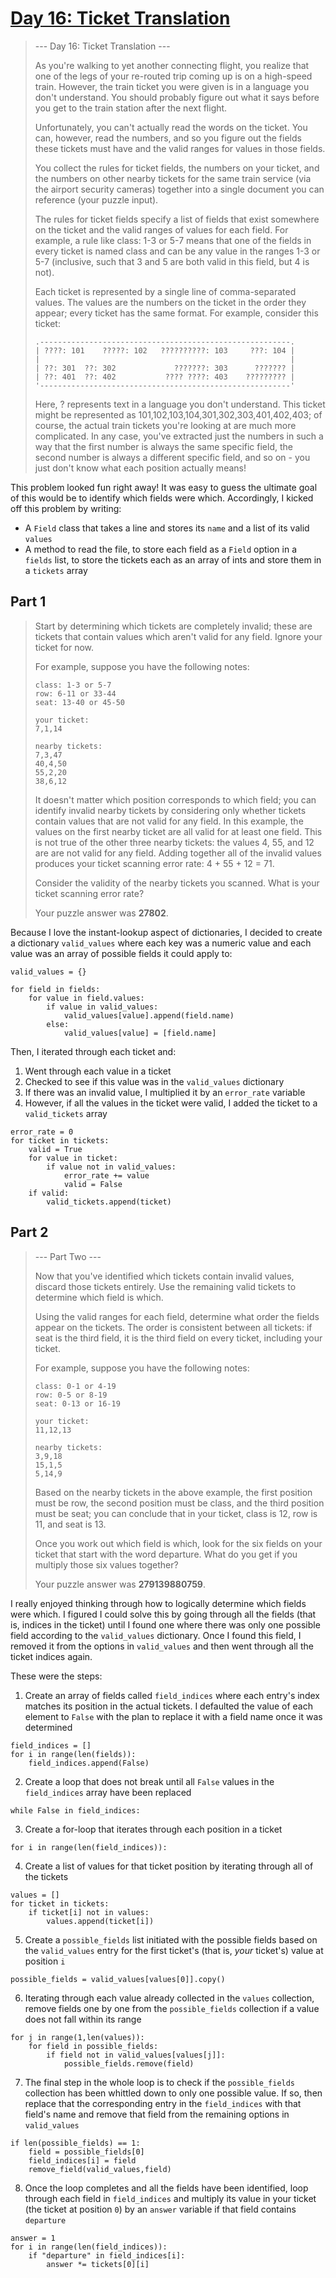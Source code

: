 # [Day 16: Ticket Translation](https://adventofcode.com/2020/day/16)
>--- Day 16: Ticket Translation ---
>
>As you're walking to yet another connecting flight, you realize that one of the legs of your re-routed trip coming up is on a high-speed train. However, the train ticket you were given is in a language you don't understand. You should probably figure out what it says before you get to the train station after the next flight.
>
>Unfortunately, you can't actually read the words on the ticket. You can, however, read the numbers, and so you figure out the fields these tickets must have and the valid ranges for values in those fields.
>
>You collect the rules for ticket fields, the numbers on your ticket, and the numbers on other nearby tickets for the same train service (via the airport security cameras) together into a single document you can reference (your puzzle input).
>
>The rules for ticket fields specify a list of fields that exist somewhere on the ticket and the valid ranges of values for each field. For example, a rule like class: 1-3 or 5-7 means that one of the fields in every ticket is named class and can be any value in the ranges 1-3 or 5-7 (inclusive, such that 3 and 5 are both valid in this field, but 4 is not).
>
>Each ticket is represented by a single line of comma-separated values. The values are the numbers on the ticket in the order they appear; every ticket has the same format. For example, consider this ticket:
>```
>.--------------------------------------------------------.
>| ????: 101    ?????: 102   ??????????: 103     ???: 104 |
>|                                                        |
>| ??: 301  ??: 302             ???????: 303      ??????? |
>| ??: 401  ??: 402           ???? ????: 403    ????????? |
>'--------------------------------------------------------'
>```
>Here, ? represents text in a language you don't understand. This ticket might be represented as 101,102,103,104,301,302,303,401,402,403; of course, the actual train tickets you're looking at are much more complicated. In any case, you've extracted just the numbers in such a way that the first number is always the same specific field, the second number is always a different specific field, and so on - you just don't know what each position actually means!

This problem looked fun right away! It was easy to guess the ultimate goal of this would be to identify which fields were which. Accordingly, I kicked off this problem by writing:
- A `Field` class that takes a line and stores its `name` and a list of its valid `values`
- A method to read the file, to store each field as a `Field` option in a `fields` list, to store the tickets each as an array of ints and store them in a `tickets` array

## Part 1
>Start by determining which tickets are completely invalid; these are tickets that contain values which aren't valid for any field. Ignore your ticket for now.
>
>For example, suppose you have the following notes:
>```
>class: 1-3 or 5-7
>row: 6-11 or 33-44
>seat: 13-40 or 45-50
>
>your ticket:
>7,1,14
>
>nearby tickets:
>7,3,47
>40,4,50
>55,2,20
>38,6,12
>```
>It doesn't matter which position corresponds to which field; you can identify invalid nearby tickets by considering only whether tickets contain values that are not valid for any field. In this example, the values on the first nearby ticket are all valid for at least one field. This is not true of the other three nearby tickets: the values 4, 55, and 12 are are not valid for any field. Adding together all of the invalid values produces your ticket scanning error rate: 4 + 55 + 12 = 71.
>
>Consider the validity of the nearby tickets you scanned. What is your ticket scanning error rate?
>
>Your puzzle answer was **27802**.

Because I love the instant-lookup aspect of dictionaries, I decided to create a dictionary `valid_values` where each key was a numeric value and each value was an array of possible fields it could apply to:
```
valid_values = {}
    
for field in fields:
    for value in field.values:
        if value in valid_values:
            valid_values[value].append(field.name)
        else:
            valid_values[value] = [field.name]
```

Then, I iterated through each ticket and:

1. Went through each value in a ticket
2. Checked to see if this value was in the `valid_values` dictionary
3. If there was an invalid value, I multiplied it by an `error_rate` variable
4. However, if all the values in the ticket were valid, I added the ticket to a `valid_tickets` array

```
error_rate = 0
for ticket in tickets:
    valid = True
    for value in ticket:
        if value not in valid_values:
            error_rate += value
            valid = False
    if valid:
        valid_tickets.append(ticket)
```

## Part 2
>--- Part Two ---
>
>Now that you've identified which tickets contain invalid values, discard those tickets entirely. Use the remaining valid tickets to determine which field is which.
>
>Using the valid ranges for each field, determine what order the fields appear on the tickets. The order is consistent between all tickets: if seat is the third field, it is the third field on every ticket, including your ticket.
>
>For example, suppose you have the following notes:
>```
>class: 0-1 or 4-19
>row: 0-5 or 8-19
>seat: 0-13 or 16-19
>
>your ticket:
>11,12,13
>
>nearby tickets:
>3,9,18
>15,1,5
>5,14,9
>```
>Based on the nearby tickets in the above example, the first position must be row, the second position must be class, and the third position must be seat; you can conclude that in your ticket, class is 12, row is 11, and seat is 13.
>
>Once you work out which field is which, look for the six fields on your ticket that start with the word departure. What do you get if you multiply those six values together?
>
>Your puzzle answer was **279139880759**.

I really enjoyed thinking through how to logically determine which fields were which. I figured I could solve this by going through all the fields (that is, indices in the ticket) until I found one where there was only one possible field according to the `valid_values` dictionary. Once I found this field, I removed it from the options in `valid_values` and then went through all the ticket indices again.

These were the steps:

1. Create an array of fields called `field_indices` where each entry's index matches its position in the actual tickets. I defaulted the value of each element to `False` with the plan to replace it with a field name once it was determined

```
field_indices = []
for i in range(len(fields)):
    field_indices.append(False)
```

2. Create a loop that does not break until all `False` values in the `field_indices` array have been replaced

```
while False in field_indices:
```

3. Create a for-loop that iterates through each position in a ticket 

```
for i in range(len(field_indices)):
```

4. Create a list of values for that ticket position by iterating through all of the tickets

```
values = []
for ticket in tickets:
    if ticket[i] not in values:
        values.append(ticket[i])
```

5. Create a `possible_fields` list initiated with the possible fields based on the `valid_values` entry for the first ticket's (that is, _your_ ticket's) value at position `i`

```
possible_fields = valid_values[values[0]].copy()
```

6. Iterating through each value already collected in the `values` collection, remove fields one by one from the `possible_fields` collection if a value does not fall within its range

```
for j in range(1,len(values)):
    for field in possible_fields:
        if field not in valid_values[values[j]]:
            possible_fields.remove(field)
```

7. The final step in the whole loop is to check if the `possible_fields` collection has been whittled down to only one possible value. If so, then replace that the corresponding entry in the `field_indices` with that field's name and remove that field from the remaining options in `valid_values`

```
if len(possible_fields) == 1:
    field = possible_fields[0]
    field_indices[i] = field
    remove_field(valid_values,field)
```

8. Once the loop completes and all the fields have been identified, loop through each field in `field_indices` and multiply its value in your ticket (the ticket at position `0`) by an `answer` variable if that field contains `departure`

```
answer = 1
for i in range(len(field_indices)):
    if "departure" in field_indices[i]:
        answer *= tickets[0][i]
```